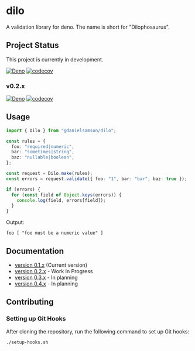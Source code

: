 # dilo

A validation library for deno.  The name is short for "Dilophosaurus".

## Project Status

This project is currently in development.

[![Deno](https://github.com/daniel-samson/dilo/actions/workflows/deno.yml/badge.svg)](https://github.com/daniel-samson/dilo/actions/workflows/deno.yml)
[![codecov](https://codecov.io/gh/daniel-samson/dilo/graph/badge.svg?token=tIzOnJXw1G)](https://codecov.io/gh/daniel-samson/dilo)

### v0.2.x
[![Deno](https://github.com/daniel-samson/dilo/actions/workflows/deno.yml/badge.svg?branch=epic%2F0.2.x)](https://github.com/daniel-samson/dilo/actions/workflows/deno.yml)
[![codecov](https://codecov.io/gh/daniel-samson/dilo/branch/epic%2F0.2.x/graph/badge.svg?token=tIzOnJXw1G)](https://codecov.io/gh/daniel-samson/dilo)

## Usage

```ts
import { Dilo } from "@danielsamson/dilo";

const rules = {
  foo: "required|numeric",
  bar: "sometimes|string",
  baz: "nullable|boolean",
};

const request = Dilo.make(rules);
const errors = request.validate({ foo: "1", bar: "bar", baz: true });

if (errors) {
  for (const field of Object.keys(errors)) {
    console.log(field, errors[field]);
  }
}
```

Output:
```shell
foo [ "foo must be a numeric value" ]
```

## Documentation

- [version 0.1.x](https://github.com/daniel-samson/dilo/issues/1) (Current version)
- [version 0.2.x](https://github.com/daniel-samson/dilo/issues/2) - Work In Progress
- [version 0.3.x](https://github.com/daniel-samson/dilo/issues/4) - In planning
- [version 0.4.x](https://github.com/daniel-samson/dilo/issues/5) - In planning

## Contributing

### Setting up Git Hooks

After cloning the repository, run the following command to set up Git hooks:

```bash
./setup-hooks.sh
```